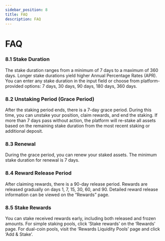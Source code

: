 ```yaml
---
sidebar_position: 8
title: FAQ
description: FAQ
---
```


# **FAQ**

### 8.1 **Stake Duration**

The stake duration ranges from a minimum of 7 days to a maximum of 360 days. Longer stake durations yield higher Annual Percentage Rates (APR). You can enter any stake duration in the input field or choose from platform-provided options: 7 days, 30 days, 90 days, 180 days, 360 days.

### 8.2 **Unstaking Period (Grace Period)**

After the staking period ends, there is a 7-day grace period. During this time, you can unstake your position, claim rewards, and end the staking. If more than 7 days pass without action, the platform will re-stake all assets based on the remaining stake duration from the most recent staking or additional deposit.

### 8.3 **Renewal**

During the grace period, you can renew your staked assets. The minimum stake duration for renewal is 7 days.

### 8.4 **Reward Release Period**

After claiming rewards, there is a 90-day release period. Rewards are released gradually on days 1, 7, 15, 30, 60, and 90. Detailed reward release information can be viewed on the “Rewards” page.

### 8.5 **Stake Rewards**

You can stake received rewards early, including both released and frozen amounts. For simple staking pools, click ‘Stake rewards’ on the ‘Rewards’ page. For dual-coin pools, visit the ‘Rewards Liquidity Pools’ page and click ‘Add & Stake’.
